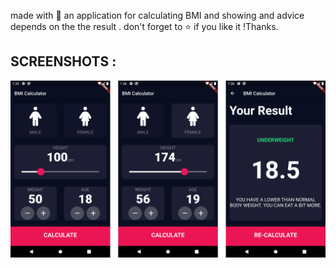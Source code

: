 
made with 🧡 an application for calculating BMI and showing and advice depends on the the result .
don't forget to ⭐ if you like it !Thanks.

## SCREENSHOTS :
<img src="screenshots/1.png"/>
